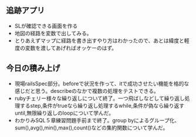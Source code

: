 ## 追跡アプリ
- SLが確認できる画面を作る
- 地図の経路を変数で出してみる。
- とりあえずマップに経路を書き出すやり方はわかったので、あとは緯度と軽度の変数を渡してあげればオッケーのはず。

## 今日の積み上げ
- 現場railsSpec部分。beforeで状況を作って、itで成功させたい機能を格的な感じだと思う。describeのなかで複数の処理をテストできる。
- rubyチェリー様々な繰り返しについて終了。一つ飛ばしなどして繰り返し処理するstep,条件がtrueなら繰り返し処理するwhile,条件が偽なら繰り返すuntil,無限繰り返しのloopについて学んだ。
- わかりみSQL５章練習問題手前まで終了。group byによるグループ化、sum(),avg(),min(),max(),count()などの集約関数について学んだ。